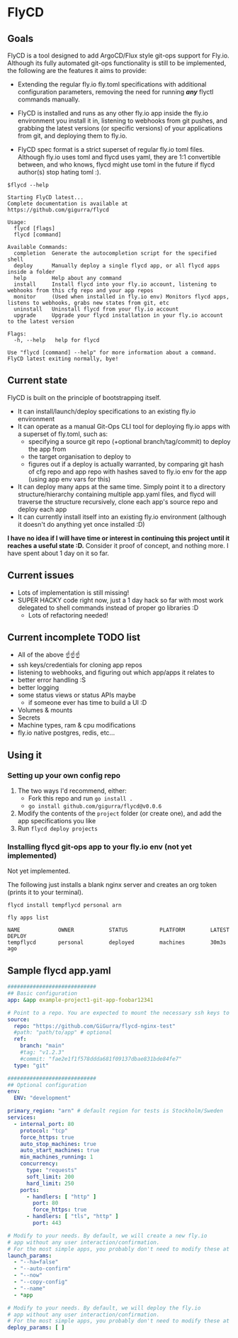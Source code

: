 # FlyCD

## Goals

FlyCD is a tool designed to add ArgoCD/Flux style git-ops support for Fly.io. Although its fully automated git-ops
functionality is still to be implemented, the following are the features it aims to provide:

* Extending the regular fly.io fly.toml specifications with additional configuration parameters,
  removing the need for running **_any_** flyctl commands manually.

* FlyCD is installed and runs as any other fly.io app inside the fly.io environment you install it in, listening to
  webhooks from git pushes,
  and grabbing the latest versions (or specific versions) of your applications from git, and deploying them to fly.io.

* FlyCD spec format is a strict superset of regular fly.io toml files. Although fly.io uses toml and flycd uses yaml,
  they are 1:1 convertible between, and who knows, flycd might use toml in the future if flycd author(s) stop hating
  toml :).

```
$flycd --help

Starting FlyCD latest...
Complete documentation is available at https://github.com/gigurra/flycd

Usage:
  flycd [flags]
  flycd [command]

Available Commands:
  completion  Generate the autocompletion script for the specified shell
  deploy      Manually deploy a single flycd app, or all flycd apps inside a folder
  help        Help about any command
  install     Install flycd into your fly.io account, listening to webhooks from this cfg repo and your app repos
  monitor     (Used when installed in fly.io env) Monitors flycd apps, listens to webhooks, grabs new states from git, etc
  uninstall   Uninstall flycd from your fly.io account
  upgrade     Upgrade your flycd installation in your fly.io account to the latest version

Flags:
  -h, --help   help for flycd

Use "flycd [command] --help" for more information about a command.
FlyCD latest exiting normally, bye!
```

## Current state

FlyCD is built on the principle of bootstrapping itself.

* It can install/launch/deploy specifications to an existing fly.io environment
* It can operate as a manual Git-Ops CLI tool for deploying fly.io apps with a superset of fly.toml, such as:
    * specifying a source git repo (+optional branch/tag/commit) to deploy the app from
    * the target organisation to deploy to
    * figures out if a deploy is actually warranted, by comparing git hash of cfg repo and app repo with hashes saved to
      fly.io env for the app (using app env vars for this)
* It can deploy many apps at the same time. Simply point it to a directory structure/hierarchy containing multiple
  app.yaml files, and flycd will traverse the structure recursively, clone each app's source repo and deploy each app
* It can currently install itself into an existing fly.io environment (although it doesn't do anything yet once
  installed :D)

**I have no idea if I will have time or interest in continuing this project until it reaches a useful state :D.**
Consider it proof of concept, and nothing more. I have spent about 1 day on it so far.

## Current issues

* Lots of implementation is still missing!
* SUPER HACKY code right now, just a 1 day hack so far with most work delegated to shell commands instead of proper go
  libraries :D
    * Lots of refactoring needed!

## Current incomplete TODO list

* All of the above ☝️☝️☝️
* ssh keys/credentials for cloning app repos
* listening to webhooks, and figuring out which app/apps it relates to
* better error handling :S
* better logging
* some status views or status APIs maybe
    * if someone ever has time to build a UI :D
* Volumes & mounts
* Secrets
* Machine types, ram & cpu modifications
* fly.io native postgres, redis, etc...

## Using it

### Setting up your own config repo

1. The two ways I'd recommend, either:
    * Fork this repo and run `go install .`
    * `go install github.com/gigurra/flycd@v0.0.6`
2. Modify the contents of the `project` folder (or create one), and add the app specifications you like
3. Run `flycd deploy projects`

### Installing flycd git-ops app to your fly.io env (not yet implemented)

Not yet implemented.

The following just installs a blank nginx server and creates an org token (prints it to your terminal).

```
flycd install tempflycd personal arn
```

```
fly apps list

NAME            OWNER           STATUS          PLATFORM        LATEST DEPLOY        
tempflycd       personal        deployed        machines        30m3s ago  
```

## Sample flycd app.yaml

```yaml
############################
## Basic configuration
app: &app example-project1-git-app-foobar12341

# Point to a repo. You are expected to mount the necessary ssh keys to the container
source:
  repo: "https://github.com/GiGurra/flycd-nginx-test"
  #path: "path/to/app" # optional
  ref:
    branch: "main"
    #tag: "v1.2.3"
    #commit: "fae2e1f1f578ddda681f09137dbae831bde84fe7"
  type: "git"

############################
## Optional configuration
env:
  ENV: "development"

primary_region: "arn" # default region for tests is Stockholm/Sweden
services:
  - internal_port: 80
    protocol: "tcp"
    force_https: true
    auto_stop_machines: true
    auto_start_machines: true
    min_machines_running: 1
    concurrency:
      type: "requests"
      soft_limit: 200
      hard_limit: 250
    ports:
      - handlers: [ "http" ]
        port: 80
        force_https: true
      - handlers: [ "tls", "http" ]
        port: 443

# Modify to your needs. By default, we will create a new fly.io
# app without any user interaction/confirmation.
# For the most simple apps, you probably don't need to modify these at all
launch_params:
  - "--ha=false"
  - "--auto-confirm"
  - "--now"
  - "--copy-config"
  - "--name"
  - *app

# Modify to your needs. By default, we will deploy the fly.io
# app without any user interaction/confirmation.
# For the most simple apps, you probably don't need to modify these at all
deploy_params: [ ]

```